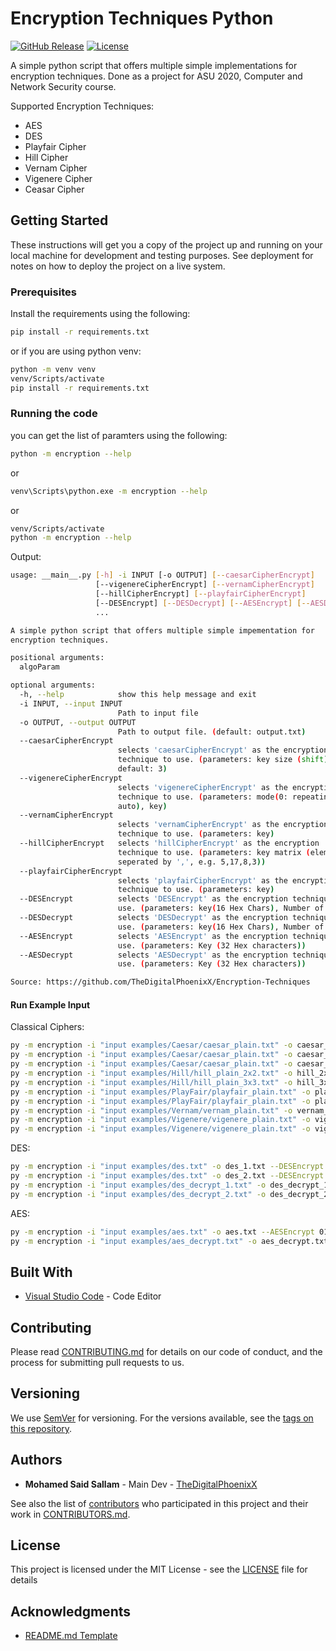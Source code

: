 # Encryption Techniques Python

[![GitHub Release][github_release_badge]][github_release_link]
[![License][license-image]][license-url]

A simple python script that offers multiple simple implementations for encryption techniques. Done as a project for ASU 2020, Computer and Network Security course.

Supported Encryption Techniques:

- AES
- DES
- Playfair Cipher
- Hill Cipher
- Vernam Cipher
- Vigenere Cipher
- Ceasar Cipher

## Getting Started

These instructions will get you a copy of the project up and running on your local machine for development and testing purposes. See deployment for notes on how to deploy the project on a live system.

### Prerequisites

Install the requirements using the following:

```sh
pip install -r requirements.txt
```

or if you are using python venv:

```sh
python -m venv venv
venv/Scripts/activate
pip install -r requirements.txt
```

### Running the code

you can get the list of paramters using the following:

```sh
python -m encryption --help
```

or

```sh
venv\Scripts\python.exe -m encryption --help
```

or

```sh
venv/Scripts/activate
python -m encryption --help
```

Output:

```sh
usage: __main__.py [-h] -i INPUT [-o OUTPUT] [--caesarCipherEncrypt]
                   [--vigenereCipherEncrypt] [--vernamCipherEncrypt]
                   [--hillCipherEncrypt] [--playfairCipherEncrypt]
                   [--DESEncrypt] [--DESDecrypt] [--AESEncrypt] [--AESDecrypt]
                   ...

A simple python script that offers multiple simple impementation for
encryption techniques.

positional arguments:
  algoParam

optional arguments:
  -h, --help            show this help message and exit
  -i INPUT, --input INPUT
                        Path to input file
  -o OUTPUT, --output OUTPUT
                        Path to output file. (default: output.txt)
  --caesarCipherEncrypt
                        selects 'caesarCipherEncrypt' as the encryption
                        technique to use. (parameters: key size (shift),
                        default: 3)
  --vigenereCipherEncrypt
                        selects 'vigenereCipherEncrypt' as the encryption
                        technique to use. (parameters: mode(0: repeating, 1:
                        auto), key)
  --vernamCipherEncrypt
                        selects 'vernamCipherEncrypt' as the encryption
                        technique to use. (parameters: key)
  --hillCipherEncrypt   selects 'hillCipherEncrypt' as the encryption
                        technique to use. (parameters: key matrix (elements
                        seperated by ',', e.g. 5,17,8,3))
  --playfairCipherEncrypt
                        selects 'playfairCipherEncrypt' as the encryption
                        technique to use. (parameters: key)
  --DESEncrypt          selects 'DESEncrypt' as the encryption technique to
                        use. (parameters: key(16 Hex Chars), Number of rounds)
  --DESDecrypt          selects 'DESDecrypt' as the encryption technique to
                        use. (parameters: key(16 Hex Chars), Number of rounds)
  --AESEncrypt          selects 'AESEncrypt' as the encryption technique to
                        use. (parameters: Key (32 Hex characters))
  --AESDecrypt          selects 'AESDecrypt' as the encryption technique to
                        use. (parameters: Key (32 Hex characters))

Source: https://github.com/TheDigitalPhoenixX/Encryption-Techniques
```

#### Run Example Input

Classical Ciphers:

```sh
py -m encryption -i "input examples/Caesar/caesar_plain.txt" -o caesar_3.txt --caesarCipherEncrypt 3
py -m encryption -i "input examples/Caesar/caesar_plain.txt" -o caesar_6.txt --caesarCipherEncrypt 6
py -m encryption -i "input examples/Caesar/caesar_plain.txt" -o caesar_12.txt --caesarCipherEncrypt 12
py -m encryption -i "input examples/Hill/hill_plain_2x2.txt" -o hill_2x2.txt --hillCipherEncrypt 5,17,8,3
py -m encryption -i "input examples/Hill/hill_plain_3x3.txt" -o hill_3x3.txt --hillCipherEncrypt 2,4,12,9,1,6,7,5,3
py -m encryption -i "input examples/PlayFair/playfair_plain.txt" -o playfair_rats.txt --playfairCipherEncrypt rats
py -m encryption -i "input examples/PlayFair/playfair_plain.txt" -o playfair_archangel.txt --playfairCipherEncrypt archangel
py -m encryption -i "input examples/Vernam/vernam_plain.txt" -o vernam_txt --vernamCipherEncrypt SPARTANS
py -m encryption -i "input examples/Vigenere/vigenere_plain.txt" -o vigenere_true.txt --vigenereCipherEncrypt 1 aether
py -m encryption -i "input examples/Vigenere/vigenere_plain.txt" -o vigenere_false.txt --vigenereCipherEncrypt 0 pie
```

DES:

```sh
py -m encryption -i "input examples/des.txt" -o des_1.txt --DESEncrypt 0000000000000000 1
py -m encryption -i "input examples/des.txt" -o des_2.txt --DESEncrypt 0000000000000000 2
py -m encryption -i "input examples/des_decrypt_1.txt" -o des_decrypt_1.txt --DESDecrypt 0000000000000000 1
py -m encryption -i "input examples/des_decrypt_2.txt" -o des_decrypt_2.txt --DESDecrypt 0000000000000000 2
```

AES:

```sh
py -m encryption -i "input examples/aes.txt" -o aes.txt --AESEncrypt 0123456789ABCDEF0123456789ABCDEF
py -m encryption -i "input examples/aes_decrypt.txt" -o aes_decrypt.txt --AESDecrypt 0123456789ABCDEF0123456789ABCDEF
```

## Built With

- [Visual Studio Code](https://code.visualstudio.com/) - Code Editor

## Contributing

Please read [CONTRIBUTING.md](CONTRIBUTING.md) for details on our code of conduct, and the process for submitting pull requests to us.

## Versioning

We use [SemVer](http://semver.org/) for versioning. For the versions available, see the [tags on this repository][github-tags].

## Authors

- **Mohamed Said Sallam** - Main Dev - [TheDigitalPhoenixX](https://github.com/TheDigitalPhoenixX)

See also the list of [contributors][github-contributors] who participated in this project and their work in [CONTRIBUTORS.md](CONTRIBUTORS.md).

## License

This project is licensed under the MIT License - see the [LICENSE](LICENSE) file for details

## Acknowledgments

- [README.md Template](https://gist.github.com/PurpleBooth/109311bb0361f32d87a2)

[license-image]: https://img.shields.io/badge/License-MIT-brightgreen.svg
[license-url]: https://opensource.org/licenses/MIT

[github_release_badge]: https://img.shields.io/github/v/release/TheDigitalPhoenixX/Encryption-Techniques.svg?style=flat&include_prereleases
[github_release_link]: https://github.com/TheDigitalPhoenixX/Encryption-Techniques/releases

[github-contributors]: https://github.com/TheDigitalPhoenixX/Encryption-Techniques/contributors
[github-tags]: https://github.com/TheDigitalPhoenixX/Encryption-Techniques/tags
